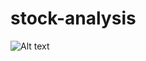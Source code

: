 # stock-analysis

![Alt text](/relative/https://github.com/NENUKORAH/stock-analysis/tree/main/Resources.png?raw=true "VBA_Challenge_2017.png")